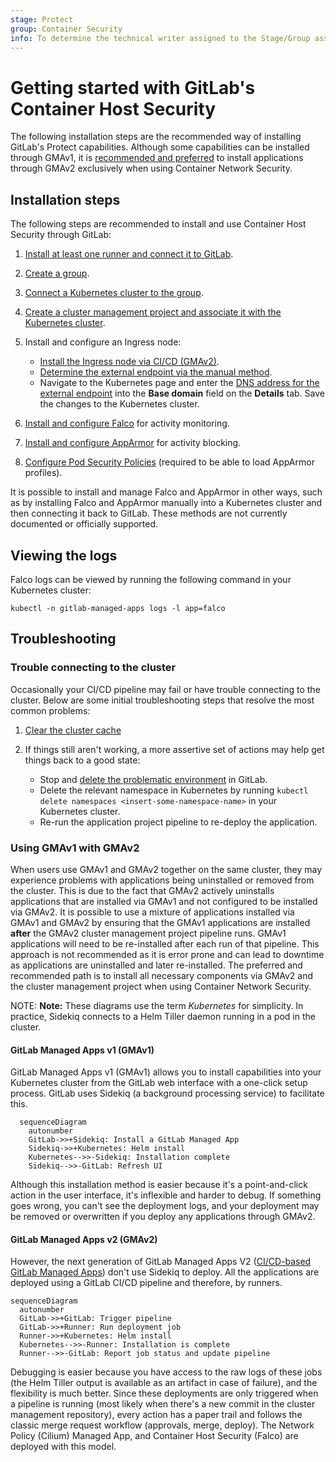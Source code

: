 ```yaml
---
stage: Protect
group: Container Security
info: To determine the technical writer assigned to the Stage/Group associated with this page, see https://about.gitlab.com/handbook/engineering/ux/technical-writing/#designated-technical-writers
---
```


# Getting started with GitLab's Container Host Security

The following installation steps are the recommended way of installing GitLab's Protect capabilities.  Although some capabilities can be installed through GMAv1, it is [recommended and preferred]() to install applications through GMAv2 exclusively when using Container Network Security.

## Installation steps

The following steps are recommended to install and use Container Host Security through GitLab:

1. [Install at least one runner and connect it to GitLab](https://docs.gitlab.com/runner/).
1. [Create a group](../../../../group/#create-a-new-group).
1. [Connect a Kubernetes cluster to the group](../../add_remove_clusters.md).
1. [Create a cluster management project and associate it with the Kubernetes cluster](../../../../clusters/management_project.md).

1. Install and configure an Ingress node:

   - [Install the Ingress node via CI/CD (GMAv2)](../../../../clusters/applications.md#install-ingress-using-gitlab-cicd).
   - [Determine the external endpoint via the manual method](../../../../clusters/applications.md#determining-the-external-endpoint-manually).
   - Navigate to the Kubernetes page and enter the [DNS address for the external endpoint](../../index.md#base-domain)
     into the **Base domain** field on the **Details** tab. Save the changes to the Kubernetes
     cluster.

1. [Install and configure Falco](../../../../clusters/applications.md#install-falco-using-gitlab-cicd)
   for activity monitoring.
1. [Install and configure AppArmor](../../../../clusters/applications.md#install-apparmor-using-gitlab-cicd)
   for activity blocking.
1. [Configure Pod Security Policies](../../../../clusters/applications.md#using-podsecuritypolicy-in-your-deployments)
   (required to be able to load AppArmor profiles).

It is possible to install and manage Falco and AppArmor in other ways, such as by installing Falco and AppArmor manually into a Kubernetes cluster and then connecting it back to GitLab. These methods are not currently documented or officially supported.

## Viewing the logs

Falco logs can be viewed by running the following command in your Kubernetes cluster:

```
kubectl -n gitlab-managed-apps logs -l app=falco
```

## Troubleshooting

### Trouble connecting to the cluster

Occasionally your CI/CD pipeline may fail or have trouble connecting to the cluster.  Below are some initial troubleshooting steps that resolve the most common problems:

1. [Clear the cluster cache](../../index.md#clearing-the-cluster-cache)
1. If things still aren't working, a more assertive set of actions may help get things back to a
   good state:

   - Stop and [delete the problematic environment](../../../../../ci/environments/#delete-environments-through-the-ui)
     in GitLab.
   - Delete the relevant namespace in Kubernetes by running
     `kubectl delete namespaces <insert-some-namespace-name>` in your Kubernetes cluster.
   - Re-run the application project pipeline to re-deploy the application.

### Using GMAv1 with GMAv2

When users use GMAv1 and GMAv2 together on the same cluster, they may experience problems with applications being uninstalled or removed from the cluster.  This is due to the fact that GMAv2 actively uninstalls applications that are installed via GMAv1 and not configured to be installed via GMAv2. It is possible to use a mixture of applications installed via GMAv1 and GMAv2 by ensuring that the GMAv1 applications are installed **after** the GMAv2 cluster management project pipeline runs.  GMAv1 applications will need to be re-installed after each run of that pipeline.  This approach is not recommended as it is error prone and can lead to downtime as applications are uninstalled and later re-installed.  The preferred and recommended path is to install all necessary components via GMAv2 and the cluster management project when using Container Network Security.

NOTE: **Note:**
These diagrams use the term _Kubernetes_ for simplicity. In practice, Sidekiq connects to a Helm
Tiller daemon running in a pod in the cluster.

#### GitLab Managed Apps v1 (GMAv1)

GitLab Managed Apps v1 (GMAv1) allows you to install capabilities into your Kubernetes cluster from the GitLab web interface with a one-click setup process. GitLab
uses Sidekiq (a background processing service) to facilitate this.

```mermaid
  sequenceDiagram
    autonumber
    GitLab->>+Sidekiq: Install a GitLab Managed App
    Sidekiq->>+Kubernetes: Helm install
    Kubernetes-->>-Sidekiq: Installation complete
    Sidekiq-->>-GitLab: Refresh UI
```

Although this installation method is easier because it's a point-and-click action in the user
interface, it's inflexible and harder to debug. If something goes wrong, you can't see the
deployment logs, and your deployment may be removed or overwritten if you deploy any applications through GMAv2.

#### GitLab Managed Apps v2 (GMAv2)

However, the next generation of GitLab Managed Apps V2 ([CI/CD-based GitLab Managed Apps](https://gitlab.com/groups/gitlab-org/-/epics/2103))
don't use Sidekiq to deploy. All the applications are deployed using a GitLab CI/CD pipeline and
therefore, by runners.

```mermaid
sequenceDiagram
  autonumber
  GitLab->>+GitLab: Trigger pipeline
  GitLab->>+Runner: Run deployment job
  Runner->>+Kubernetes: Helm install
  Kubernetes-->>-Runner: Installation is complete
  Runner-->>-GitLab: Report job status and update pipeline
```

Debugging is easier because you have access to the raw logs of these jobs (the Helm Tiller output is
available as an artifact in case of failure), and the flexibility is much better. Since these
deployments are only triggered when a pipeline is running (most likely when there's a new commit in
the cluster management repository), every action has a paper trail and follows the classic merge
request workflow (approvals, merge, deploy). The Network Policy (Cilium) Managed App, and Container
Host Security (Falco) are deployed with this model.
